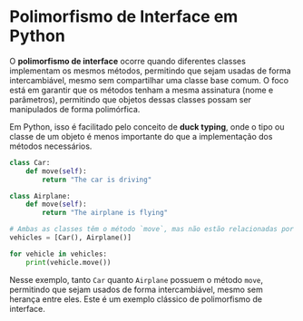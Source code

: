 # Polimorfismo de Interface em Python

O **polimorfismo de interface** ocorre quando diferentes classes implementam os mesmos métodos, permitindo que sejam usadas de forma intercambiável, mesmo sem compartilhar uma classe base comum. O foco está em garantir que os métodos tenham a mesma assinatura (nome e parâmetros), permitindo que objetos dessas classes possam ser manipulados de forma polimórfica.

Em Python, isso é facilitado pelo conceito de **duck typing**, onde o tipo ou classe de um objeto é menos importante do que a implementação dos métodos necessários.

```python
class Car:
    def move(self):
        return "The car is driving"

class Airplane:
    def move(self):
        return "The airplane is flying"

# Ambas as classes têm o método `move`, mas não estão relacionadas por herança.
vehicles = [Car(), Airplane()]

for vehicle in vehicles:
    print(vehicle.move())
```
Nesse exemplo, tanto `Car` quanto `Airplane` possuem o método `move`, permitindo que sejam usados de forma intercambiável, mesmo sem herança entre eles. Este é um exemplo clássico de polimorfismo de interface.